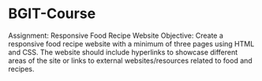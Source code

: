 # BGIT-Course

Assignment: Responsive Food Recipe Website
Objective:
Create a responsive food recipe website with a minimum of three pages using HTML and
CSS. The website should include hyperlinks to showcase different areas of the site or links
to external websites/resources related to food and recipes.
